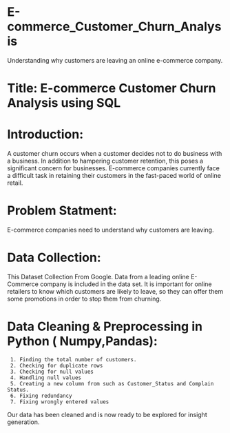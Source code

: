 # E-commerce_Customer_Churn_Analysis
Understanding why customers are leaving an online e-commerce company.
# Title: E-commerce Customer Churn Analysis using SQL

# Introduction: 
A customer churn occurs when a customer decides not to do business with a business. In addition to hampering customer retention, this poses a significant concern for businesses. E-commerce companies currently face a difficult task in retaining their customers in the fast-paced world of online retail.

# Problem Statment:
E-commerce companies need to understand why customers are leaving.

# Data Collection:
This Dataset Collection From Google. Data from a leading online E-Commerce company is included in the data set. It is important for online retailers to know which customers are likely to leave, so they can offer them some promotions in order to stop them from churning.

# Data Cleaning & Preprocessing in Python ( Numpy,Pandas):
     1. Finding the total number of customers.
     2. Checking for duplicate rows
     3. Checking for null values
     4. Handling null values
     5. Creating a new column from such as Customer_Status and Complain Status.
     6. Fixing redundancy
     7. Fixing wrongly entered values 
Our data has been cleaned and is now ready to be explored for insight generation.
